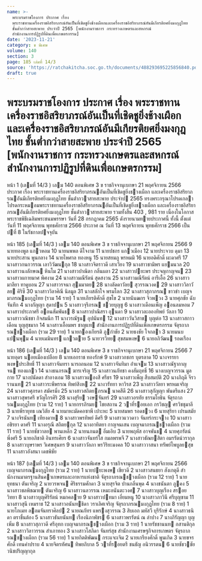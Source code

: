 ```yaml
---
name: >-
  พระบรมราชโองการ ประกาศ เรื่อง
  พระราชทานเครื่องราชอิสริยาภรณ์อันเป็นที่เชิดชูยิ่งช้างเผือกและเครื่องราชอิสริยาภรณ์อันมีเกียรติยศยิ่งมงกุฎไทย
  ชั้นต่ำกว่าสายสะพาย ประจำปี 2565 [พนักงานราชการ กระทรวงเกษตรและสหกรณ์
  สำนักงานการปฏิรูปที่ดินเพื่อเกษตรกรรม]
date: '2023-11-21'
category: ข พิเศษ
volume: 140
section: 3
page: 185 เล่มที่ 14/3
source: 'https://ratchakitcha.soc.go.th/documents/488293695225856840.pdf'
draft: true
---
```


# พระบรมราชโองการ ประกาศ เรื่อง พระราชทานเครื่องราชอิสริยาภรณ์อันเป็นที่เชิดชูยิ่งช้างเผือกและเครื่องราชอิสริยาภรณ์อันมีเกียรติยศยิ่งมงกุฎไทย ชั้นต่ำกว่าสายสะพาย ประจำปี 2565 [พนักงานราชการ กระทรวงเกษตรและสหกรณ์ สำนักงานการปฏิรูปที่ดินเพื่อเกษตรกรรม]

หน้า 1 (เลมที่ 14/3 ) เลม 140 ตอนพิเศษ 3 ข ราชกิจจานุเบกษา 21 พฤศจิกายน 2566 ประกาศ เรื่อง พระราชทานเครื่องราชอิสริยาภรณอันเป็นที่เชิดชูยิ่งชางเผือก และเครื่องราชอิสริยาภรณอันมีเกียรติยศยิ่งมงกุฎไทย ชั้นต่ํากวาสายสะพาย ประจําป 2565 ทรงพระกรุณาโปรดเกลาโปรดกระหมอมพระราชทานเครื่องราชอิสริยาภรณอันเป็นที่เชิดชูยิ่งชางเผือก และเครื่องราชอิสริยาภรณอันมีเกียรติยศยิ่งมงกุฎไทย ชั้นต่ํากวาสายสะพาย รวมทั้งสิ้น 403 , 981 ราย เนื่องในโอกาสพระราชพิธีเฉลิมพระชนมพรรษา วันที่ 28 กรกฎาคม 2565 ดังรายนามทายประกาศนี้ ทั้งนี้ ตั้งแต่วันที่ 11 พฤศจิกายน พุทธศักราช 2566 ประกาศ ณ วันที่ 13 พฤศจิกายน พุทธศักราช 2566 เป็นปที่ 8 ในรัชกาลปจจุบัน

หน้า 185 (เลมที่ 14/3 ) เลม 140 ตอนพิเศษ 3 ข ราชกิจจานุเบกษา 21 พฤศจิกายน 2566 9 นายทองพูล แกวหอม 10 นายนพพล ดีใจงาม 11 นายปชกร แกวเมือง 12 นายประจวบ ดุมา 13 นายประสาน พูนกลาง 14 นายไพศาล ทองหนู 15 นายสยมภู พรหมมิ 16 นายอดิศักดิ์ ผะดาศรี 17 นางสาวกนกวรรณ เลาวิวัฒนกุล 18 นางสาวจิตราวดี เสาเวียง 19 นางสาวชามิพร แยมนวล 20 นางสาวนงลักษณ หินโม 21 นางสาวปาณิตา กลิ่นผลา 22 นางสาวปยะพร ประจญกาญจน 23 นางสาวผกายมาศ พิศงาม 24 นางสาวมณีรัตน์ สุดสงวน 25 นางสาวมณีรัตน์ อารีเอื้อ 26 นางสาวมาลียา ทาคูบอน 27 นางสาวรจนา สุมมาตย 28 นางลัดดาวัลย สุวรรณวงค 29 นางสาววิลาวัลย คิริซี 30 นางสาววิลาศิณี นิลมูล 31 นางสลักใจ พรมโลก 32 นางสาวสุภาภรณ ขาวขํา เบญจมาภรณมงกุฎไทย (รวม 14 ราย) 1 นายเกียรติศักดิ์ สุขโข 2 นายนันฒกร จิวพวง 3 นายศุภชัย ฉับจันทึก 4 นางกัญญา สุดาปน 5 นางสาวจุรีภรณ ชวยบุญชู 6 นางสาวเดือนเพ็ญ ออนลมหอม 7 นางสาวประภาศรี ออนสัมพันธ 8 นางสาวปาณิสรา อุนดา 9 นางสาวละอองทิพย์ วัลภา 10 นางสาววณิชชา กิจสมนึก 11 นางวรณัฐน อุปนันท 12 นางสาววันวิสาข บุญต่อ 13 นางสาวสกาวเดือน บุญสุขมาก 14 นางสาวเอื้อมพร ชาญแท สํานักงานการปฏิรูปที่ดินเพื่อเกษตรกรรม จัตุรถาภรณชางเผือก (รวม 29 ราย) 1 นายกองเกียรติ ภูกําชัย 2 นายธงชัย ใจกลา 3 นายมนบ แปนพุม 4 นายเมฆินทร แกวตาย 5 นายวรวิทย สุขสมพงษ 6 นายอภิวัฒน รอดเรือง

หน้า 186 (เลมที่ 14/3 ) เลม 140 ตอนพิเศษ 3 ข ราชกิจจานุเบกษา 21 พฤศจิกายน 2566 7 นายอุดร นอยเมืองเปลือย 8 นายเอกราช ทองรักษ์ 9 นางสาวกชกร บุตรลาด 10 นางจรรยา พงษประสิทธิ์ 11 นางสาวจันทรา นารถถนอม 12 นางสาวจันทิมา อ่ําแจม 13 นางสาวณัฐากาญจน ทองแกว 14 นางธนภรณ ฆารเจริญ 15 นางสาวนภัทชา คงสัมฤทธิ์ 16 นางเบญจวรรณ มูลกาย 17 นางปนัดดา สําอางเอม 18 นางสาวผองสี ศรีธร 19 นางสาวเพ็ญ สืบสมบัติ 20 นางภิฤดี จีรวรานนท 21 นางสาวระพีพรรณ ทิพย์สิงห 22 นางวรัทยา หาวิรส 23 นางสาววัลยา พรหมเจริญ 24 นางสาวศุภรดา สมัครมิ่ง 25 นางสาวสถิตยภรณ นาคสีดี 26 นางสาวสุกัญญา พันตรีแสง 27 นางสาวสุพรศรี ขวัญไกรศิริ 28 นางสุรีย วงษจันทร์ 29 นางสาวอรทัย ธรรมโยธิน จัตุรถาภรณมงกุฎไทย (รวม 12 ราย) 1 นายกรรภิรมย ไชยสถาน 2 วาที่รอยเอก กรวิชญ ศรวิชชุมาลี 3 นายพีรายุทธ เณวิลัย 4 นายมาหะมัดคอซาพี เปาะหะ 5 นายสมพร รอดชวง 6 นายสุริยา เปรมสมัย 7 นางจิรนันท เทียงดาห 8 นางสาวพรทิพย์ ดีศรี 9 นางสาวแววดาว จันทร์กระจาง 10 นางสาวอชิรยา ดาศรี 11 นางอรุณี สถิตยกุล 12 นางอาทิตยา กาญจนเสน เบญจมาภรณชางเผือก (รวม 11 ราย) 1 นายชัชวาลย พานเหล็ก 2 นายนภนต อิ่มเอิบ 3 นายพฤหัส อาจพันธ 4 นายศุภรัตน์ พึ่งศรี 5 นายอภิชาติ อินทรเศียร 6 นางสาวจันทร์ใส กมลพรพจี 7 นางสาวธัณยสิตา อมรรัตน์วรากุล 8 นางสาวบุษราพร วิเศษสุนทร 9 นางสาววัลภา พรวิริยะมงคล 10 นางสาววาสนา ทรัพย์ไพบูลยสุข 11 นางสาวอังสนา เดชพิชัย

หน้า 187 (เลมที่ 14/3 ) เลม 140 ตอนพิเศษ 3 ข ราชกิจจานุเบกษา 21 พฤศจิกายน 2566 เบญจมาภรณมงกุฎไทย (รวม 2 ราย) 1 นายปยะพงษ เขียวดี 2 นางสาวสนธยา สังเกตุดี สํานักงานมาตรฐานสินคาเกษตรและอาหารแห่งชาติ จัตุรถาภรณชางเผือก (รวม 12 ราย) 1 นายยุทธนา ตันเจริญ 2 นายวรพจน ศิริธรรมศักดา 3 นายสุรจิต ปานกลิ่นพุด 4 นางชนันตา ภูคง 5 นางสาวชลพิชฌาย ตันเจริญ 6 นางสาวนลวรรณ เหมะอนันตะวงศ 7 นางสาวบุญเรือง สรอยวิทยา 8 นางสาวบุญศิริรัตน์ หมกคลาย 9 นางสาวปทมา เอี่ยมหนู 10 นางสาวภาวินี ศรีบุญขาม 11 นางสาวสุนี เหมราช 12 นางสาวอนันทธิดา วราเลิศเจริญ จัตุรถาภรณมงกุฎไทย (รวม 8 ราย) 1 นายโกเมท ลอมจันทราศิลป 2 นายณภัทร แพรงสุวรรณ 3 สิบเอก มหัสวี บุรีรักษ์ 4 นางสาวธนิดา ตราชื่นต้อง 5 นางสาวธันยนันท เรืองนิภาพัชร 6 นางสาวพรรัตน์ ณ ลําปาง 7 นางภิรัญญา บุญเพิ่ม 8 นางสาวสุภาวดี ศรีอุทก เบญจมาภรณชางเผือก (รวม 3 ราย) 1 นายรัชชานนท กสานติกุล 2 นางสาววิลาวรรณ สําเภาทอง 3 นางสาวโสภิดา จันทร์สุข สํานักงานเศรษฐกิจการเกษตร จัตุรถาภรณชางเผือก (รวม 56 ราย) 1 นายกิตติพัฒน กระแจะเจิม 2 นายเกรียงศักดิ์ พูนเกิด 3 นายขจรศักดิ์ เทนคําปราบ 4 นายจิตรทัศน ทิพยภิบาล 5 วาที่รอยตรี ชนธัญ อนิวรรตน 6 นายชัชวชัย วนิชปริญญากุล
